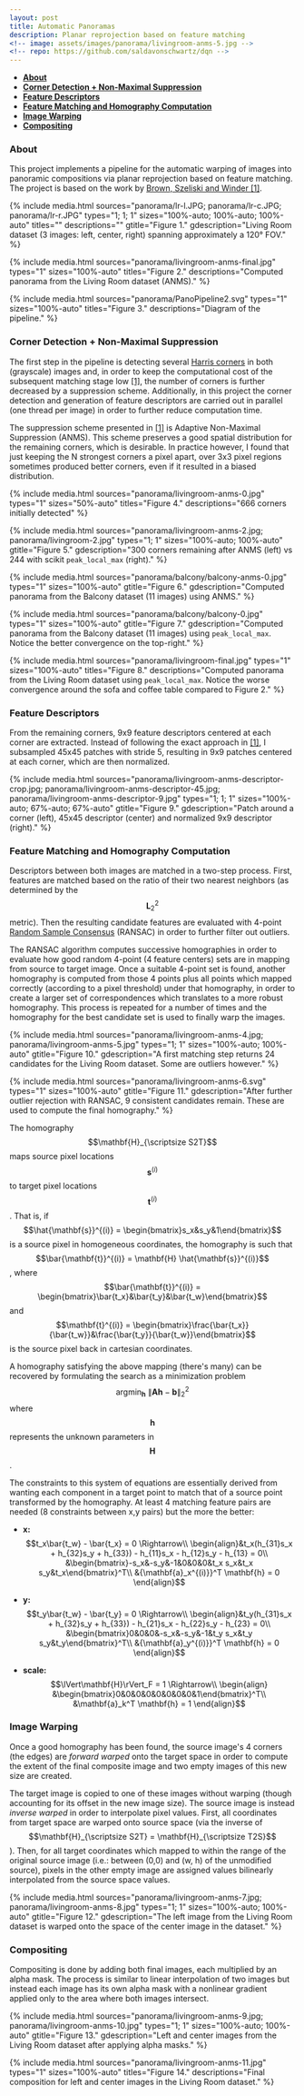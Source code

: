 ```yaml
---
layout: post
title: Automatic Panoramas
description: Planar reprojection based on feature matching
<!-- image: assets/images/panorama/livingroom-anms-5.jpg -->
<!-- repo: https://github.com/saldavonschwartz/dqn -->
---
```

<!-- Links: -->
[l1]: https://inst.eecs.berkeley.edu/~cs194-26/fa18/Papers/MOPS.pdf
[l2]: https://inst.eecs.berkeley.edu/~cs194-26/fa18/
[l3]: https://en.wikipedia.org/wiki/Harris_Corner_Detector
[l4]: https://en.wikipedia.org/wiki/Random_sample_consensus

- **[About](#1)**
- **[Corner Detection + Non-Maximal Suppression](#2)**
- **[Feature Descriptors](#3)**
- **[Feature Matching and Homography Computation](#4)**
- **[Image Warping](#5)**
- **[Compositing](#6)**

### <a class="toc_item" name="1"></a>About

This project implements a pipeline for the automatic warping of images into panoramic compositions via planar reprojection based on feature matching. The project is based on the work by [Brown, Szeliski and Winder [1]][l1].

{% include media.html
  sources="panorama/lr-l.JPG; panorama/lr-c.JPG; panorama/lr-r.JPG"
  types="1; 1; 1"
  sizes="100%-auto; 100%-auto; 100%-auto"
  titles=""
  descriptions=""
  gtitle="Figure 1."
  gdescription="Living Room dataset (3 images: left, center, right) spanning approximately a 120° FOV."
%}

{% include media.html
  sources="panorama/livingroom-anms-final.jpg"
  types="1"
  sizes="100%-auto"
  titles="Figure 2."
  descriptions="Computed panorama from the Living Room dataset (ANMS)."
%}

{% include media.html
  sources="panorama/PanoPipeline2.svg"
  types="1"
  sizes="100%-auto"
  titles="Figure 3."
  descriptions="Diagram of the pipeline."
%}

### <a class="toc_item" name="2"></a>Corner Detection + Non-Maximal Suppression

The first step in the pipeline is detecting several [Harris corners][l3] in both (grayscale) images and, in order to keep the computational cost of the subsequent matching stage low [[1]][l1], the number of corners is further decreased by a suppression scheme. Additionally, in this project the corner detection and generation of feature descriptors are carried out in parallel (one thread per image) in order to further reduce computation time.

The suppression scheme presented in [[1]][l1] is Adaptive Non-Maximal Suppression (ANMS). This scheme preserves a good spatial distribution for the remaining corners, which is desirable. In practice however, I found that just keeping the N strongest corners a pixel apart, over 3x3 pixel regions sometimes produced better corners, even if it resulted in a biased distribution.

{% include media.html
  sources="panorama/livingroom-anms-0.jpg"
  types="1"
  sizes="50%-auto"
  titles="Figure 4."
  descriptions="666 corners initially detected"
%}

{% include media.html
  sources="panorama/livingroom-anms-2.jpg; panorama/livingroom-2.jpg"
  types="1; 1"
  sizes="100%-auto; 100%-auto"
  gtitle="Figure 5."
  gdescription="300 corners remaining after ANMS (left) vs 244 with scikit <code>peak_local_max</code> (right)."
%}

{% include media.html
  sources="panorama/balcony/balcony-anms-0.jpg"
  types="1"
  sizes="100%-auto"
  gtitle="Figure 6."
  gdescription="Computed panorama from the Balcony dataset (11 images) using ANMS."
%}

{% include media.html
  sources="panorama/balcony/balcony-0.jpg"
  types="1"
  sizes="100%-auto"
  gtitle="Figure 7."
  gdescription="Computed panorama from the Balcony dataset (11 images) using <code>peak_local_max</code>. Notice the better convergence on the top-right."
%}

{% include media.html
  sources="panorama/livingroom-final.jpg"
  types="1"
  sizes="100%-auto"
  titles="Figure 8."
  descriptions="Computed panorama from the Living Room dataset using <code>peak_local_max</code>. Notice the worse convergence around the sofa and coffee table compared to Figure 2."
%}

### <a class="toc_item" name="3"></a>Feature Descriptors

From the remaining corners, 9x9 feature descriptors centered at each corner are extracted. Instead of following the exact approach in [[1]][l1], I subsampled 45x45 patches with stride 5, resulting in 9x9 patches centered at each corner, which are then normalized.

{% include media.html
  sources="panorama/livingroom-anms-descriptor-crop.jpg; panorama/livingroom-anms-descriptor-45.jpg; panorama/livingroom-anms-descriptor-9.jpg"
  types="1; 1; 1"
  sizes="100%-auto; 67%-auto; 67%-auto"
  gtitle="Figure 9."
  gdescription="Patch around a corner (left), 45x45 descriptor (center) and normalized 9x9 descriptor (right)."
%}

### <a class="toc_item" name="4"></a>Feature Matching and Homography Computation

Descriptors between both images are matched in a two-step process. First, features are matched based on the ratio of their two nearest neighbors (as determined by the $$\mathbf{L}^{2}_{2}$$ metric). Then the resulting candidate features are evaluated with 4-point [Random Sample Consensus][l4] (RANSAC) in order to further filter out outliers.

The RANSAC algorithm computes successive homographies in order to evaluate how good random 4-point (4 feature centers) sets are in mapping from source to target image. Once a suitable 4-point set is found, another homography is computed from those 4 points plus all points which mapped correctly (according to a pixel threshold) under that homography, in order to create a larger set of correspondences which translates to a more robust homography. This process is repeated
for a number of times and the homography for the best candidate set is used to finally warp the images.

{% include media.html
  sources="panorama/livingroom-anms-4.jpg; panorama/livingroom-anms-5.jpg"
  types="1; 1"
  sizes="100%-auto; 100%-auto"
  gtitle="Figure 10."
  gdescription="A first matching step returns 24 candidates for the Living Room dataset. Some are outliers however."
%}

{% include media.html
  sources="panorama/livingroom-anms-6.svg"
  types="1"
  sizes="100%-auto"
  gtitle="Figure 11."
  gdescription="After further outlier rejection with RANSAC, 9 consistent candidates remain. These are used to compute the final homography."
%}

The homography $$\mathbf{H}_{\scriptsize S2T}$$ maps source pixel locations $$\mathbf{s}^{(i)}$$ to target pixel locations $$\mathbf{t}^{(i)}$$. That is, if $$\hat{\mathbf{s}}^{(i)} = \begin{bmatrix}s_x&s_y&1\end{bmatrix}$$ is a source pixel in homogeneous coordinates, the homography is such that $$\bar{\mathbf{t}}^{(i)} = \mathbf{H} \hat{\mathbf{s}}^{(i)}$$, where $$\bar{\mathbf{t}}^{(i)} = \begin{bmatrix}\bar{t_x}&\bar{t_y}&\bar{t_w}\end{bmatrix}$$ and $$\mathbf{t}^{(i)} = \begin{bmatrix}\frac{\bar{t_x}}{\bar{t_w}}&\frac{\bar{t_y}}{\bar{t_w}}\end{bmatrix}$$ is the source pixel back in cartesian coordinates.

A homography satisfying the above mapping (there's many) can be recovered by formulating the search as a minimization problem $$\text{argmin}_\mathbf{h}\ \lVert\mathbf{A}\mathbf{h} - \mathbf{b}\rVert^2_2$$ where $$\mathbf{h}$$ represents the unknown parameters in $$\mathbf{H}$$.

The constraints to this system of equations are essentially derived from wanting each component in a target point to match that of a source point transformed by the homography. At least 4 matching feature pairs are needed (8 constraints between x,y pairs) but the more the better:

* **x:** $$t_x\bar{t_w} - \bar{t_x} = 0 \Rightarrow\\
\begin{align}&t_x(h_{31}s_x + h_{32}s_y + h_{33}) - h_{11}s_x - h_{12}s_y - h_{13} = 0\\
&\begin{bmatrix}-s_x&-s_y&-1&0&0&0&t_x s_x&t_x s_y&t_x\end{bmatrix}^T\\
&{\mathbf{a}_x^{(i)}}^T \mathbf{h} = 0
\end{align}$$

* **y:** $$t_y\bar{t_w} - \bar{t_y} = 0 \Rightarrow\\
\begin{align}&t_y(h_{31}s_x + h_{32}s_y + h_{33}) - h_{21}s_x - h_{22}s_y - h_{23} = 0\\
&\begin{bmatrix}0&0&0&-s_x&-s_y&-1&t_y s_x&t_y s_y&t_y\end{bmatrix}^T\\
&{\mathbf{a}_y^{(i)}}^T \mathbf{h} = 0
\end{align}$$

* **scale:** $$\lVert\mathbf{H}\rVert_F = 1 \Rightarrow\\
\begin{align}
&\begin{bmatrix}0&0&0&0&0&0&0&0&1\end{bmatrix}^T\\
&\mathbf{a}_k^T \mathbf{h} = 1
\end{align}$$

### <a class="toc_item" name="5"></a>Image Warping

Once a good homography has been found, the source image's 4 corners (the edges) are *forward warped* onto the target space in order to compute the extent of the final composite image and two empty images of this new size are created.

The target image is copied to one of these images without warping (though accounting for its offset in the new image size). The source image is instead *inverse warped* in order to interpolate pixel values. First, all coordinates from target space are warped onto source space (via the inverse of $$\mathbf{H}_{\scriptsize S2T} = \mathbf{H}_{\scriptsize T2S}$$). Then, for all target coordinates which mapped to within the range of the original source image (i.e.: between (0,0) and (w, h) of the unmodified source), pixels in the other empty image are assigned values bilinearly interpolated from the source space values.

{% include media.html
  sources="panorama/livingroom-anms-7.jpg; panorama/livingroom-anms-8.jpg"
  types="1; 1"
  sizes="100%-auto; 100%-auto"
  gtitle="Figure 12."
  gdescription="The left image from the Living Room dataset is warped onto the space of the center image in the dataset."
%}

### <a class="toc_item" name="6"></a>Compositing

Compositing is done by adding both final images, each multiplied by an alpha mask. The process is similar to linear interpolation of two images but instead each image has its own alpha mask with a nonlinear gradient applied only to the area where both images intersect.

{% include media.html
  sources="panorama/livingroom-anms-9.jpg; panorama/livingroom-anms-10.jpg"
  types="1; 1"
  sizes="100%-auto; 100%-auto"
  gtitle="Figure 13."
  gdescription="Left and center images from the Living Room dataset after applying alpha masks."
%}

{% include media.html
  sources="panorama/livingroom-anms-11.jpg"
  types="1"
  sizes="100%-auto"
  titles="Figure 14."
  descriptions="Final composition for left and center images in the Living Room dataset."
%}
